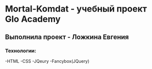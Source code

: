 # Mortal-Komdat - учебный проект Glo Academy
## Выполнила проект - Ложкина Евгения
### Технологии:
-HTML
-CSS
-JQeury
-Fancybox(JQuery)
